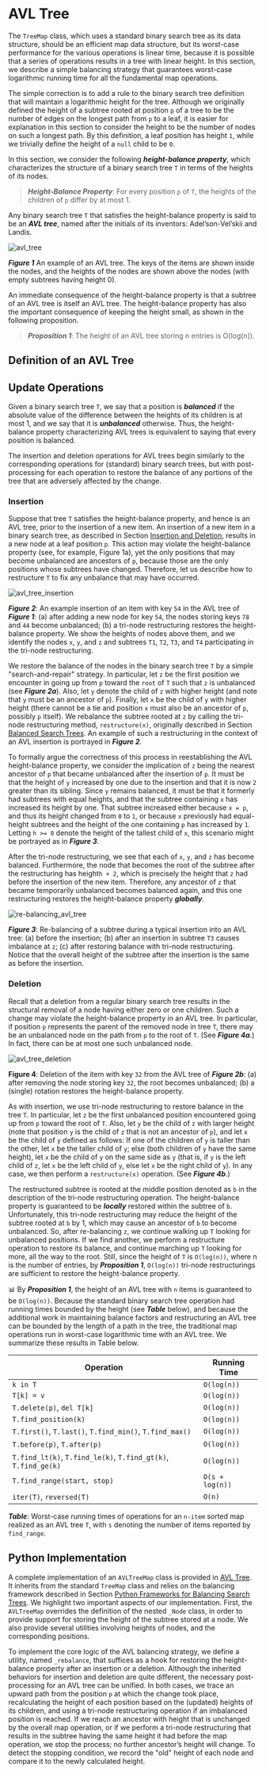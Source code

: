 # AVL Tree

The `TreeMap` class, which uses a standard binary search tree as its data structure,
should be an efficient map data structure, but its worst-case performance for the
various operations is linear time, because it is possible that a series of operations
results in a tree with linear height. In this section, we describe a simple balancing
strategy that guarantees worst-case logarithmic running time for all the fundamental
map operations.

The simple correction is to add a rule to the binary search tree definition that will maintain a logarithmic height for the tree. Although we originally defined the height of a subtree rooted at position `p` of a tree to be the number of edges on the longest path from `p` to a leaf, it is easier for explanation in this section to consider the height to be the number of nodes on such a longest path. By this definition, a leaf position has height `1`, while we trivially define the height of a `null` child to be `0`.

In this section, we consider the following ***height-balance property***, which characterizes the structure of a binary search tree `T` in terms of the heights of its nodes.

> ***Height-Balance Property***: For every position `p` of `T`, the heights of the children of `p` differ by at most 1.

Any binary search tree `T` that satisfies the height-balance property is said to be an ***AVL tree***, named after the initials of its inventors: Adel’son-Vel’skii and Landis.

![avl_tree](../Pictures/avl_tree.jpg)

<left>

***Figure 1*** An example of an AVL tree. The keys of the items are shown inside the nodes, and the heights of the nodes are shown above the nodes (with empty subtrees having height 0).
</left>

An immediate consequence of the height-balance property is that a subtree of an AVL tree is itself an AVL tree. The height-balance property has also the important consequence of keeping the height small, as shown in the following proposition.

> ***Proposition 1***: The height of an AVL tree storing n entries is O(log(n)).

## Definition of an AVL Tree

## Update Operations

Given a binary search tree `T`, we say that a position is ***balanced*** if the absolute value of the difference between the heights of its children is at most 1, and we say that it is ***unbalanced*** otherwise. Thus, the height-balance property characterizing AVL trees is equivalent to saying that every position is balanced.

The insertion and deletion operations for AVL trees begin similarly to the corresponding operations for (standard) binary search trees, but with post-processing for each operation to restore the balance of any portions of the tree that are adversely affected by the change.

### Insertion

Suppose that tree `T` satisfies the height-balance property, and hence is an AVL tree, prior to the insertion of a new item. An insertion of a new item in a binary search tree, as described in Section [Insertion and Deletion](../README.md), results in a new node at a leaf position `p`. This action may violate the height-balance property (see, for example, Figure 1a), yet the only positions that may become unbalanced are ancestors of `p`, because those are the only positions whose subtrees have changed. Therefore, let us describe how to restructure `T` to fix any unbalance that may have occurred.

![avl_tree_insertion](../Pictures/avl_tree_insertion.jpg)

<left>

***Figure 2***: An example insertion of an item with key `54` in the AVL tree of ***Figure 1***: (a) after adding a new node for key `54`, the nodes storing keys `78` and `44` become unbalanced; (b) a tri-node restructuring restores the height-balance property. We show the heights of nodes above them, and we identify the nodes `x`, `y`, and `z` and subtrees `T1`, `T2`, `T3`, and `T4` participating in the tri-node restructuring.
</left>

We restore the balance of the nodes in the binary search tree `T` by a simple "search-and-repair" strategy. In particular, let `z` be the first position we encounter in
going up from `p` toward the `root` of `T` such that `z` is unbalanced (see ***Figure 2a***).
Also, let `y` denote the child of `z` with higher height (and note that `y` must be an
ancestor of `p`). Finally, let `x` be the child of `y` with higher height (there cannot be a
tie and position `x` must also be an ancestor of `p`, possibly `p` itself). We rebalance
the subtree rooted at `z` by calling the tri-node restructuring method, `restructure(x)`,
originally described in Section [Balanced Search Trees](../README.md). An example of such a restructuring in the context of an AVL insertion is portrayed in ***Figure 2***.

To formally argue the correctness of this process in reestablishing the AVL height-balance property, we consider the implication of `z` being the nearest ancestor of `p` that became unbalanced after the insertion of `p`. It must be that the height of `y` increased by one due to the insertion and that it is now `2` greater than its sibling. Since `y` remains balanced, it must be that it formerly had subtrees with equal heights, and that the subtree containing `x` has increased its height by one. That subtree increased either because `x = p`, and thus its height changed from `0` to `1`, or because `x` previously had equal-height subtrees and the height of the one containing `p` has increased by `1`. Letting `h >= 0` denote the height of the tallest child of `x`, this scenario might be portrayed as in ***Figure 3***.

After the tri-node restructuring, we see that each of `x`, `y`, and `z` has become balanced. Furthermore, the node that becomes the root of the subtree after the restructuring has height`h + 2`, which is precisely the height that `z` had before the insertion of the new item. Therefore, any ancestor of `z` that became temporarily unbalanced becomes balanced again, and this one restructuring restores the height-balance property ***globally***.

![re-balancing_avl_tree](../Pictures/rebalancing_avl_tree.jpg)

<left>

***Figure 3***: Re-balancing of a subtree during a typical insertion into an AVL tree: (a) before the insertion; (b) after an insertion in subtree `T3` causes imbalance at `z`; (c) after restoring balance with tri-node restructuring. Notice that the overall height of the subtree after the insertion is the same as before the insertion.
</left>

### Deletion

Recall that a deletion from a regular binary search tree results in the structural removal of a node having either zero or one children. Such a change may violate the height-balance property in an AVL tree. In particular, if position `p` represents the parent of the removed node in tree `T`, there may be an unbalanced node on the path from `p` to the root of `T`. (See ***Figure 4a***.) In fact, there can be at most one such unbalanced node.

![avl_tree_deletion](../Pictures/avl_tree_deletion.jpg)

<left>

**Figure 4**: Deletion of the item with key `32` from the AVL tree of ***Figure 2b***: (a) after removing the node storing key `32`, the root becomes unbalanced; (b) a (single) rotation restores the height-balance property.
</left>

As with insertion, we use tri-node restructuring to restore balance in the tree `T`. In particular, let `z` be the first unbalanced position encountered going up from `p` toward the root of `T`. Also, let `y` be the child of `z` with larger height (note that position `y` is the child of `z` that is not an ancestor of `p`), and let `x` be the child of `y` defined as follows: If one of the children of `y` is taller than the other, let `x` be the taller child of `y`; else (both children of `y` have the same height), let `x` be the child of `y` on the same side as `y` (that is, if `y` is the left child of `z`, let `x` be the left child of `y`, else let `x` be the right child of `y`). In any case, we then perform a `restructure(x)`
operation. (See ***Figure 4b***.)

The restructured subtree is rooted at the middle position denoted as `b` in the description of the tri-node restructuring operation. The height-balance property is guaranteed to be ***locally*** restored within the subtree of `b`. Unfortunately, this tri-node restructuring may reduce the height of the subtree rooted at `b` by 1, which may cause an ancestor of `b` to become  unbalanced. So, after re-balancing `z`, we continue walking up `T` looking for unbalanced positions. If we find another, we perform a restructure operation to restore its balance, and continue marching up `T` looking for more, all the way to the root. Still, since the height of `T` is `O(log(n))`, where n is the number of entries, by ***Proposition 1***,
`O(log(n))` tri-node restructurings are sufficient to restore the height-balance property.

📊 By ***Proposition 1***, the height of an AVL tree with `n` items is guaranteed to be
`O(log(n))`. Because the standard binary search tree operation had running times bounded by the height (see ***Table*** below), and because the additional work in maintaining balance factors and restructuring an AVL tree can be bounded by the length of a path in the tree, the traditional map operations run in worst-case logarithmic time with an AVL tree. We summarize these results in Table below.

| **Operation** | **Running Time** |
| --- | --- |
| `k in T` | `O(log(n))` |
| `T[k] = v` | `O(log(n))` |
| `T.delete(p)`, `del T[k]` | `O(log(n))` |
| `T.find_position(k)` | `O(log(n))` |
| `T.first()`, `T.last()`, `T.find_min()`, `T.find_max()` | `O(log(n))` |
| `T.before(p)`, `T.after(p)` | `O(log(n))` |
| `T.find_lt(k)`, `T.find_le(k)`, `T.find_gt(k)`, `T.find_ge(k)` | `O(log(n))` |
| `T.find_range(start, stop)` | `O(s + log(n))` |
| `iter(T)`, `reversed(T)` | `O(n)` |

<left>

***Table***: Worst-case running times of operations for an `n-item` sorted map realized as an AVL tree `T`, with `s` denoting the number of items reported by `find_range`.
</left>

## Python Implementation

A complete implementation of an `AVLTreeMap` class is provided in [AVL Tree](../AVLTree.py). It inherits from the standard `TreeMap` class and relies on the balancing framework described in Section [Python Frameworks for Balancing Search Trees](../README.md). We highlight two important aspects of our implementation. First, the `AVLTreeMap` overrides the definition of
the nested `_Node` class, in order to provide support for storing the height of the subtree stored at a node. We also provide several utilities involving heights of nodes, and the corresponding positions.

To implement the core logic of the AVL balancing strategy, we define a utility, named `_rebalance`, that suffices as a hook for restoring the height-balance property after an insertion or a deletion. Although the inherited behaviors for insertion and deletion are quite different, the necessary post-processing for an AVL tree can be unified. In both cases, we trace an upward path from the position `p` at which the change took place, recalculating the height of each position based on the (updated) heights of its children, and using a tri-node restructuring operation if an imbalanced position is reached. If we reach an ancestor with height that is unchanged by the overall map operation, or if we perform a tri-node restructuring that results in the subtree having the same height it had before the map operation, we stop the process; no further ancestor’s height will change. To detect the stopping condition, we record the "old" height of each node and compare it to the newly calculated height.
